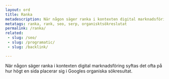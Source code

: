 ```yaml
---
layout: ord
title: Ranka
metadescription: När någon säger ranka i kontexten digital marknadsföring syftas det ofta på hur högt en sida placerar sig i Googles organiska sökresultat.
metatags: ranka, rank, seo, serp, organisktsökreslutat
permalink: /ranka/
related:
 - slug: /seo/
 - slug: /programatic/
 - slug: /backlink/

---
```


När någon säger ranka i kontexten digital marknadsföring syftas det ofta på hur högt en sida placerar sig i Googles organiska sökresultat. 
